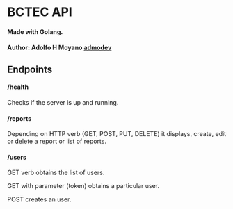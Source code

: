 # BCTEC API

#### Made with Golang.

#### Author: Adolfo H Moyano [admodev](https://github.com/admodev)

## Endpoints

#### /health

Checks if the server is up and running.

#### /reports

Depending on HTTP verb (GET, POST, PUT, DELETE) it displays, create, edit or delete a report or list of reports.

#### /users

GET verb obtains the list of users.

GET with parameter (token) obtains a particular user.

POST creates an user.